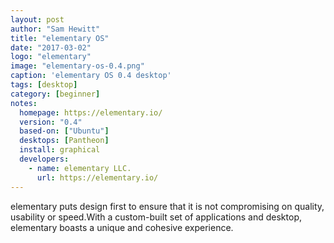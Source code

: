 ```yaml
---
layout: post
author: "Sam Hewitt"
title: "elementary OS"
date: "2017-03-02"
logo: "elementary"
image: "elementary-os-0.4.png"
caption: 'elementary OS 0.4 desktop'
tags: [desktop]
category: [beginner]
notes:
  homepage: https://elementary.io/
  version: "0.4"
  based-on: ["Ubuntu"]
  desktops: [Pantheon]
  install: graphical
  developers:
    - name: elementary LLC.
      url: https://elementary.io/
---
```


elementary puts design first to ensure that it is not compromising on quality, usability or speed.With a custom-built set of applications and desktop, elementary boasts a unique and cohesive experience.